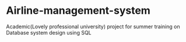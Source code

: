 # Airline-management-system
Academic(Lovely professional university) project for summer training on Database system design using SQL 
